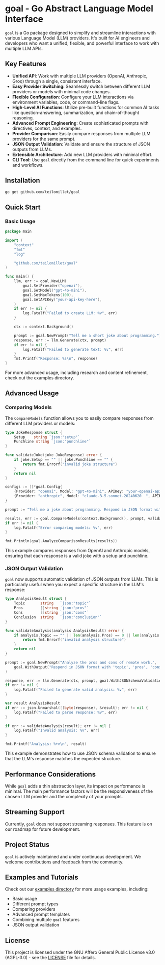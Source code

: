 # goal - Go Abstract Language Model Interface

`goal` is a Go package designed to simplify and streamline interactions with various Language Model (LLM) providers. It's built for AI engineers and developers who want a unified, flexible, and powerful interface to work with multiple LLM APIs.

## Key Features

- **Unified API**: Work with multiple LLM providers (OpenAI, Anthropic, Groq) through a single, consistent interface.
- **Easy Provider Switching**: Seamlessly switch between different LLM providers or models with minimal code changes.
- **Flexible Configuration**: Configure your LLM interactions via environment variables, code, or command-line flags.
- **High-Level AI Functions**: Utilize pre-built functions for common AI tasks like question-answering, summarization, and chain-of-thought reasoning.
- **Advanced Prompt Engineering**: Create sophisticated prompts with directives, context, and examples.
- **Provider Comparison**: Easily compare responses from multiple LLM providers for the same prompt.
- **JSON Output Validation**: Validate and ensure the structure of JSON outputs from LLMs.
- **Extensible Architecture**: Add new LLM providers with minimal effort.
- **CLI Tool**: Use `goal` directly from the command line for quick experiments and workflows.

## Installation

```bash
go get github.com/teilomillet/goal
```

## Quick Start

### Basic Usage

```go
package main

import (
	"context"
	"fmt"
	"log"

	"github.com/teilomillet/goal"
)

func main() {
	llm, err := goal.NewLLM(
		goal.SetProvider("openai"),
		goal.SetModel("gpt-4o-mini"),
		goal.SetMaxTokens(100),
		goal.SetAPIKey("your-api-key-here"),
	)
	if err != nil {
		log.Fatalf("Failed to create LLM: %v", err)
	}

	ctx := context.Background()

	prompt := goal.NewPrompt("Tell me a short joke about programming.")
	response, err := llm.Generate(ctx, prompt)
	if err != nil {
		log.Fatalf("Failed to generate text: %v", err)
	}
	fmt.Printf("Response: %s\n", response)
}
```

For more advanced usage, including research and content refinement, check out the examples directory.

## Advanced Usage

### Comparing Models

The `CompareModels` function allows you to easily compare responses from different LLM providers or models:

```go
type JokeResponse struct {
	Setup    string `json:"setup"`
	Punchline string `json:"punchline"`
}

func validateJoke(joke JokeResponse) error {
	if joke.Setup == "" || joke.Punchline == "" {
		return fmt.Errorf("invalid joke structure")
	}
	return nil
}

configs := []*goal.Config{
	{Provider: "openai", Model: "gpt-4o-mini", APIKey: "your-openai-api-key"},
	{Provider: "anthropic", Model: "claude-3-5-sonnet-20240620	", APIKey: "your-anthropic-api-key"},
}

prompt := "Tell me a joke about programming. Respond in JSON format with 'setup' and 'punchline' fields."

results, err := goal.CompareModels(context.Background(), prompt, validateJoke, configs...)
if err != nil {
	log.Fatalf("Error comparing models: %v", err)
}

fmt.Println(goal.AnalyzeComparisonResults(results))
```

This example compares responses from OpenAI and Anthropic models, ensuring that each response is a valid joke with a setup and punchline.

### JSON Output Validation

`goal` now supports automatic validation of JSON outputs from LLMs. This is particularly useful when you expect a specific structure in the LLM's response:

```go
type AnalysisResult struct {
	Topic       string   `json:"topic"`
	Pros        []string `json:"pros"`
	Cons        []string `json:"cons"`
	Conclusion  string   `json:"conclusion"`
}

func validateAnalysis(analysis AnalysisResult) error {
	if analysis.Topic == "" || len(analysis.Pros) == 0 || len(analysis.Cons) == 0 || analysis.Conclusion == "" {
		return fmt.Errorf("invalid analysis structure")
	}
	return nil
}

prompt := goal.NewPrompt("Analyze the pros and cons of remote work.",
	goal.WithOutput("Respond in JSON format with 'topic', 'pros', 'cons', and 'conclusion' fields."),
)

response, err := llm.Generate(ctx, prompt, goal.WithJSONSchemaValidation())
if err != nil {
	log.Fatalf("Failed to generate valid analysis: %v", err)
}

var result AnalysisResult
if err := json.Unmarshal([]byte(response), &result); err != nil {
	log.Fatalf("Failed to parse response: %v", err)
}

if err := validateAnalysis(result); err != nil {
	log.Fatalf("Invalid analysis: %v", err)
}

fmt.Printf("Analysis: %+v\n", result)
```

This example demonstrates how to use JSON schema validation to ensure that the LLM's response matches the expected structure.

## Performance Considerations

While `goal` adds a thin abstraction layer, its impact on performance is minimal. The main performance factors will be the responsiveness of the chosen LLM provider and the complexity of your prompts.

## Streaming Support

Currently, `goal` does not support streaming responses. This feature is on our roadmap for future development.

## Project Status

`goal` is actively maintained and under continuous development. We welcome contributions and feedback from the community.

## Examples and Tutorials

Check out our [examples directory](https://github.com/teilomillet/goal/tree/main/examples) for more usage examples, including:

- Basic usage
- Different prompt types
- Comparing providers
- Advanced prompt templates
- Combining multiple `goal` features
- JSON output validation


## License

This project is licensed under the GNU Affero General Public License v3.0 (AGPL-3.0) - see the [LICENSE](LICENSE) file for details.
